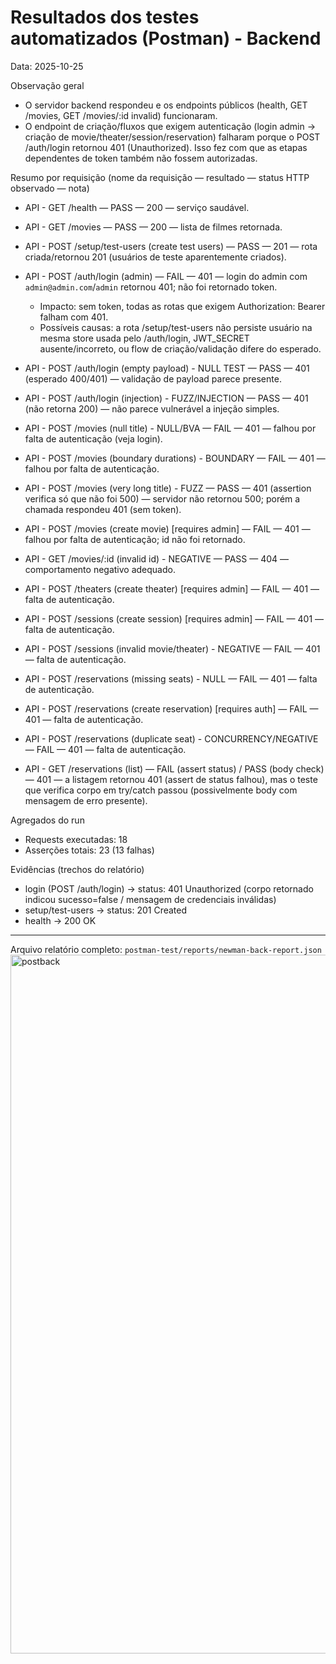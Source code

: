 
# Resultados dos testes automatizados (Postman) - Backend

Data: 2025-10-25

Observação geral
- O servidor backend respondeu e os endpoints públicos (health, GET /movies, GET /movies/:id invalid) funcionaram.
- O endpoint de criação/fluxos que exigem autenticação (login admin → criação de movie/theater/session/reservation) falharam porque o POST /auth/login retornou 401 (Unauthorized). Isso fez com que as etapas dependentes de token também não fossem autorizadas.

Resumo por requisição (nome da requisição — resultado — status HTTP observado — nota)

- API - GET /health — PASS — 200 — serviço saudável.
- API - GET /movies — PASS — 200 — lista de filmes retornada.
- API - POST /setup/test-users (create test users) — PASS — 201 — rota criada/retornou 201 (usuários de teste aparentemente criados).
- API - POST /auth/login (admin) — FAIL — 401 — login do admin com `admin@admin.com`/`admin` retornou 401; não foi retornado token.
	- Impacto: sem token, todas as rotas que exigem Authorization: Bearer falham com 401.
	- Possíveis causas: a rota /setup/test-users não persiste usuário na mesma store usada pelo /auth/login, JWT_SECRET ausente/incorreto, ou flow de criação/validação difere do esperado.

- API - POST /auth/login (empty payload) - NULL TEST — PASS — 401 (esperado 400/401) — validação de payload parece presente.
- API - POST /auth/login (injection) - FUZZ/INJECTION — PASS — 401 (não retorna 200) — não parece vulnerável a injeção simples.

- API - POST /movies (null title) - NULL/BVA — FAIL — 401 — falhou por falta de autenticação (veja login).
- API - POST /movies (boundary durations) - BOUNDARY — FAIL — 401 — falhou por falta de autenticação.
- API - POST /movies (very long title) - FUZZ — PASS — 401 (assertion verifica só que não foi 500) — servidor não retornou 500; porém a chamada respondeu 401 (sem token).
- API - POST /movies (create movie) [requires admin] — FAIL — 401 — falhou por falta de autenticação; id não foi retornado.

- API - GET /movies/:id (invalid id) - NEGATIVE — PASS — 404 — comportamento negativo adequado.

- API - POST /theaters (create theater) [requires admin] — FAIL — 401 — falta de autenticação.
- API - POST /sessions (create session) [requires admin] — FAIL — 401 — falta de autenticação.
- API - POST /sessions (invalid movie/theater) - NEGATIVE — FAIL — 401 — falta de autenticação.

- API - POST /reservations (missing seats) - NULL — FAIL — 401 — falta de autenticação.
- API - POST /reservations (create reservation) [requires auth] — FAIL — 401 — falta de autenticação.
- API - POST /reservations (duplicate seat) - CONCURRENCY/NEGATIVE — FAIL — 401 — falta de autenticação.
- API - GET /reservations (list) — FAIL (assert status) / PASS (body check) — 401 — a listagem retornou 401 (assert de status falhou), mas o teste que verifica corpo em try/catch passou (possivelmente body com mensagem de erro presente).

Agregados do run
- Requests executadas: 18
- Asserções totais: 23 (13 falhas)

Evidências (trechos do relatório)
- login (POST /auth/login) → status: 401 Unauthorized (corpo retornado indicou sucesso=false / mensagem de credenciais inválidas)
- setup/test-users → status: 201 Created
- health → 200 OK

---
Arquivo relatório completo: `postman-test/reports/newman-back-report.json`
<img width="1499" height="1118" alt="postback" src="https://github.com/user-attachments/assets/f0217b10-bfc9-4e1a-804c-06a298646c48" />


